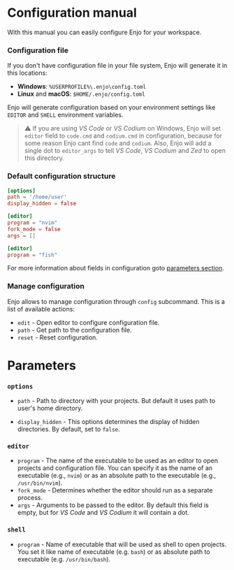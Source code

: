# Configuration manual

With this manual you can easily configure Enjo for your workspace.

### Configuration file

If you don't have configuration file in your file system, Enjo will generate it in this locations:

- **Windows**: `%USERPROFILE%\.enjo\config.toml`
- **Linux** and **macOS**: `$HOME/.enjo/config.toml`

Enjo will generate configuration based on your environment settings like `EDITOR` and `SHELL` environment variables.

> ⚠️ If you are using *VS Code* or *VS Codium* on Windows, Enjo will set `editor` field to `code.cmd` and `codium.cmd` in configuration, because for some reason Enjo cant find `code` and `codium`. Also, Enjo will add a single dot to `editor_args` to tell *VS Code*, *VS Codium* and *Zed* to open this directory.

### Default configuration structure

```toml
[options]
path = '/home/user'
display_hidden = false

[editor]
program = "nvim"
fork_mode = false
args = []

[editor]
program = "fish"
```

For more information about fields in configuration goto [parameters section](#parameters).

### Manage configuration

Enjo allows to manage configuration through `config` subcommand. This is a list of available actions:

- `edit` - Open editor to configure configuration file.
- `path` - Get path to the configuration file.
- `reset` - Reset configuration.

# Parameters

### `options`

- `path` - Path to directory with your projects. But default it uses path to user's home directory.

- `display_hidden` - This options determines the display of hidden directories. By default, set to `false`.

### `editor`

- `program` - The name of the executable to be used as an editor to open projects and configuration file. You can specify it as the name of an executable (e.g., `nvim`) or as an absolute path to the executable (e.g., `/usr/bin/nvim`).
- `fork_mode` - Determines whether the editor should run as a separate process.
- `args` - Arguments to be passed to the editor. By default this field is empty, but for *VS Code* and *VS Codium* it will contain a dot.

### `shell`

- `program` - Name of executable that will be used as shell to open projects. You set it like name of executable (e.g. `bash`) or as absolute path to executable (e.g. `/usr/bin/bash`).
